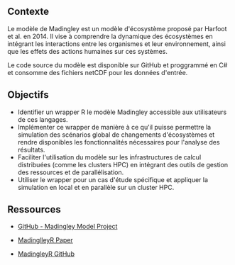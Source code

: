## Contexte

Le modèle de Madingley est un modèle d'écosystème proposé par Harfoot et al. en 2014. Il vise à comprendre la dynamique des écosystèmes en intégrant les interactions entre les organismes et leur environnement, ainsi que les effets des actions humaines sur ces systèmes.

Le code source du modèle est disponible sur GitHub et proggrammé en C# et consomme des fichiers netCDF pour les données d'entrée.

## Objectifs

* Identifier un wrapper R le modèle Madingley accessible aux utilisateurs de ces langages.
* Implémenter ce wrapper de manière à ce qu'il puisse permettre la simulation des scénarios global de changements d'écosystèmes et rendre disponibles les fonctionnalités nécessaires pour l'analyse des résultats.
* Faciliter l'utilisation du modèle sur les infrastructures de calcul distribuées (comme les clusters HPC) en intégrant des outils de gestion des ressources et de parallélisation.
* Utiliser le wrapper pour un cas d'étude spécifique et appliquer la simulation en local et en parallèle sur un cluster HPC.


## Ressources

* [GitHub - Madingley Model Project](https://github.com/Madingley)

* [MadinglleyR Paper](https://onlinelibrary.wiley.com/doi/10.1111/geb.13354)

* [MadingleyR GitHub](https://madingleyr.github.io/MadingleyR/)